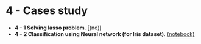 # 4 - Cases study
+ **4 - 1 Solving lasso problem**. [(no)]
+ **4 - 2 Classification using Neural network (for Iris dataset)**. [(notebook)](https://github.com/suzyi/tensorflow/blob/master/Cases/Iris%20classification/IrisClassification.ipynb)
